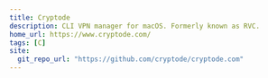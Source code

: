 ```yaml
---
title: Cryptode
description: CLI VPN manager for macOS. Formerly known as RVC.
home_url: https://www.cryptode.com/
tags: [C]
site:
  git_repo_url: "https://github.com/cryptode/cryptode.com"
---
```

